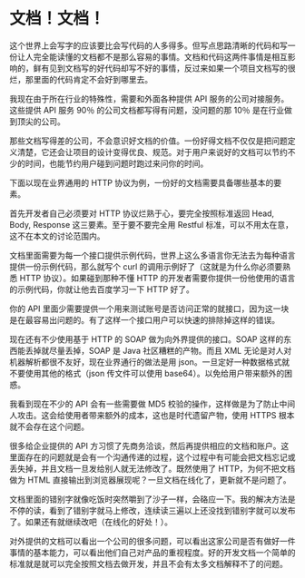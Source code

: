 # 文档！文档！
这个世界上会写字的应该要比会写代码的人多得多。但写点思路清晰的代码和写一份让人完全能读懂的文档都不是那么容易的事情。文档和代码这两件事情是相互影响的，鲜有见到文档写的好代码却写不好的事情，反过来如果一个项目文档写的很烂，那里面的代码肯定不会好到哪里去。

我现在由于所在行业的特殊性，需要和外面各种提供 API 服务的公司对接服务。这些提供 API 服务 90％ 的公司文档都写得有问题，没问题的那 10％ 是在行业做到顶尖的公司。

那些文档写得差的公司，不会意识好文档的价值。一份好得文档不仅仅是把问题定义清楚，它还会让项目的设计变得优良、规范。对于用户来说好的文档可以节约不少的时间，也能节约用户碰到问题时跑过来问你的时间。

下面以现在业界通用的 HTTP 协议为例，一份好的文档需要具备哪些基本的要素。

首先开发者自己必须要对 HTTP 协议烂熟于心，要完全按照标准返回 Head, Body, Response 这三要素。至于要不要完全用 Restful 标准，可以不用太在意，这不在本文的讨论范围内。

文档里面需要为每一个接口提供示例代码，世界上这么多语言你无法去为每种语言提供一份示例代码，那么就写个 curl 的调用示例好了（这就是为什么你必须要熟悉 HTTP 协议）。如果碰到那种不懂 HTTP 的开发者需要你提供一份他使用的语言的示例代码，你就让他去百度学习一下 HTTP 好了。

你的 API 里面少需要提供一个用来测试账号是否访问正常的就接口，因为这一块是在最容易出问题的。有了这样一个接口用户可以快速的排除掉这样的错误。

现在还有不少使用基于 HTTP 的 SOAP 做为向外界提供的接口。SOAP 这样的东西能丢掉就尽量丢掉，SOAP 是 Java 社区糟糕的产物。而且 XML 无论是对人对机器解析都很不友好，现在业界通行的做法是用 json。一旦定好一种数据格式就不要使用其他的格式（json 传文件可以使用 base64）。以免给用户带来额外的困惑。

我看到现在不少的 API 会有一些需要做 MD5 校验的操作，这样做是为了防止中间人攻击。这会给使用者带来额外的成本，这也是时代遗留产物，使用 HTTPS 根本就不会存在这个问题。

很多给企业提供的 API 方习惯了先商务洽谈，然后再提供相应的文档和账户。这里面存在的问题就是会有一个沟通传递的过程，这个过程中有可能会把文档忘记或丢失掉，并且文档一旦发给别人就无法修改了。既然使用了 HTTP，为何不把文档做为 HTML 直接输出到浏览器展现呢？一旦文档在线化了，更新就不是问题了。

文档里面的错别字就像吃饭时突然嚼到了沙子一样，会硌应一下。我的解决方法是不停的读，看到了错别字就马上修改，连续读三遍以上还没找到错别字就可以发布了。如果还有就继续改吧（在线化的好处！）。

对外提供的文档可以看出一个公司的很多问题，可以看出这家公司是否有做好一件事情的基本能力，可以看出他们自己对产品的重视程度。好的开发文档一个简单的标准就是就可以完全按照文档去做开发，并且不会有太多文档解释不了的问题。
